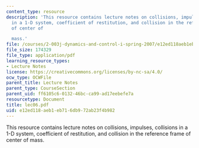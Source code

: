 ```yaml
---
content_type: resource
description: 'This resource contains lecture notes on collisions, impulses, collisions
  in a 1-D system, coefficient of restitution, and collision in the reference frame
  of center of

  mass.'
file: /courses/2-003j-dynamics-and-control-i-spring-2007/e12ed118aeb1eb716db972ab23f4b982_lec06.pdf
file_size: 174329
file_type: application/pdf
learning_resource_types:
- Lecture Notes
license: https://creativecommons.org/licenses/by-nc-sa/4.0/
ocw_type: OCWFile
parent_title: Lecture Notes
parent_type: CourseSection
parent_uid: ff6105c6-0132-46bc-ca99-ad17eebefe7a
resourcetype: Document
title: lec06.pdf
uid: e12ed118-aeb1-eb71-6db9-72ab23f4b982
---
```

This resource contains lecture notes on collisions, impulses, collisions in a 1-D system, coefficient of restitution, and collision in the reference frame of center of
mass.